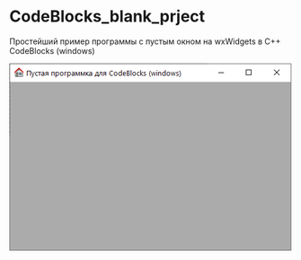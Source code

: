 # CodeBlocks_blank_prject
Простейший пример программы с пустым окном на wxWidgets в C++ CodeBlocks (windows)

![srcreenshot](screenshot.png)
